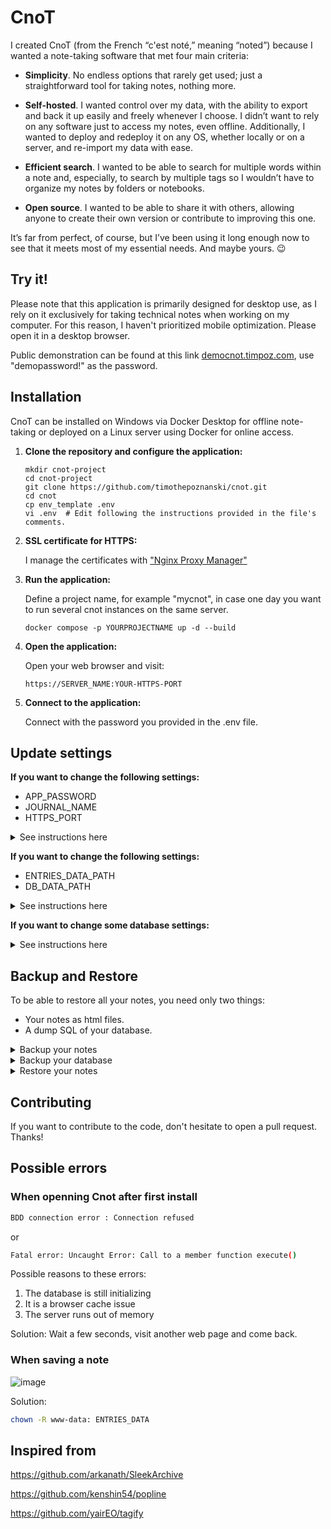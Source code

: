 # CnoT

I created CnoT (from the French “c'est noté,” meaning “noted”) because I wanted a note-taking software that met four main criteria:

- **Simplicity**. No endless options that rarely get used; just a straightforward tool for taking notes, nothing more.
 
- **Self-hosted**. I wanted control over my data, with the ability to export and back it up easily and freely whenever I choose. I didn’t want to rely on any software just to access my notes, even offline. Additionally, I wanted to deploy and redeploy it on any OS, whether locally or on a server, and re-import my data with ease.
- **Efficient search**. I wanted to be able to search for multiple words within a note and, especially, to search by multiple tags so I wouldn’t have to organize my notes by folders or notebooks.
- **Open source**. I wanted to be able to share it with others, allowing anyone to create their own version or contribute to improving this one.

It’s far from perfect, of course, but I’ve been using it long enough now to see that it meets most of my essential needs. And maybe yours. 😉

## Try it!

Please note that this application is primarily designed for desktop use, as I rely on it exclusively for taking technical notes when working on my computer. For this reason, I haven't prioritized mobile optimization. Please open it in a desktop browser.

Public demonstration can be found at this link [democnot.timpoz.com](https://democnot.timpoz.com/), use "demopassword!" as the password.

## Installation

CnoT can be installed on Windows via Docker Desktop for offline note-taking or deployed on a Linux server using Docker for online access.

1. **Clone the repository and configure the application:**
 
    ```
    mkdir cnot-project
    cd cnot-project
    git clone https://github.com/timothepoznanski/cnot.git
    cd cnot
    cp env_template .env
    vi .env  # Edit following the instructions provided in the file's comments.
    ```

2. **SSL certificate for HTTPS:**  

   I manage the certificates with ["Nginx Proxy Manager"](https://nginxproxymanager.com/)

   
3. **Run the application:** 

   Define a project name, for example "mycnot", in case one day you want to run several cnot instances on the same server.
   
   ```
   docker compose -p YOURPROJECTNAME up -d --build   
   ```

4. **Open the application:**

    Open your web browser and visit:

    `https://SERVER_NAME:YOUR-HTTPS-PORT`
   

5. **Connect to the application:**

    Connect with the password you provided in the .env file.

## Update settings

**If you want to change the following settings:** 

- APP_PASSWORD
- JOURNAL_NAME
- HTTPS_PORT

<details><summary>See instructions here</summary><p><p>
just update your .env file and run the application (docker compose up -d --build). This will restart the web container with the new .env config file. Your data are normally untouched but always make a backup first (see next section).
</p></details>

**If you want to change the following settings:** 

- ENTRIES_DATA_PATH
- DB_DATA_PATH

<details><summary>See instructions here</summary><p><p>
Update your .env file and run the application (docker compose up -d --build). ⚠️ This will create a new empty directory, so you won’t be able to access your previous data unless you re-import it (see next section).
</p></details>

**If you want to change some database settings:**

<details><summary>See instructions here</summary><p><p>
Simply updating the `.env` file and deleting the database container will not be enough, as the settings and data are stored in a volume. You will also need to delete the volume to recreate the database with the new settings, but this will result in data loss. To avoid losing your data, export the database contents first (see next section), then delete the `DB_DATA_PATH` volume. After running the application again to create a new database, you can re-import the data (see next section). 
</p></details>

## Backup and Restore

To be able to restore all your notes, you need only two things:

- Your notes as html files.
- A dump SQL of your database.

<details><summary>Backup your notes</summary><p><p>

Get your html files from the ENTRIES_DATA_PATH directory defined in your .env config file.

</p></details>

<details><summary>Backup your database</summary><p><p>

There are two ways to create a dump:

**1. Using phpMyAdmin:**

Connect with your MYSQL_USER and MYSQL_PASSWORD credentials (from your .env config file) to phpMyAdmin at https://SERVER_NAME:8074/ and export your database:

![2024-10-30_06h57_03](https://github.com/user-attachments/assets/63558d9a-bb30-4fce-9308-a1b51929d98c)

**2. Using Git Bash on Windows (preferred over PowerShell due to encoding issues) or bash on Linux:**

Create temporarily another container to create a dump where you run the command:

  Get your database container name:
  ```
   $ docker ps -a
  ```

  Export a backup sql of your database: 
  
  ```
   $ docker run --rm --network container:DATABASE_CONTAINER_NAME -e MYSQL_PWD=MYSQL_ROOT_PASSWORD mysql:latest mysqldump -h127.0.0.1 -uroot MYSQL_DATABASE > dump.sql
  ```
</p></details>

<details><summary>Restore your notes</summary><p><p>

- Copy all your HTML files to your ENTRIES_DATA_PATH directory and ensure that both the user and group ownership are set to www-data for all html files (chown -R www-data: ENTRIES_DATA)
- Import your sql dump. Two ways :

  1. Import with Phpmyadmin.
  2. Copy your dump into your docker instance :

     Get your database container name:
     ```
      $ docker ps -a
     ```

     ```
      $ docker cp dump.sql DATABASE_CONTAINER_NAME:/tmp/dump.sql
     ```

     and enter your database docker instance and import your dump :
     
     ```
      $ docker exec -it DATABASE_CONTAINER_NAME bash
      bash-5.1# mysql -u root -pMYSQL_ROOT_PASSWORD MYSQL_DATABASE < /tmp/dump.sql
     ```
</p></details>

## Contributing 

If you want to contribute to the code, don't hesitate to open a pull request. Thanks!

## Possible errors

### When openning Cnot after first install
 
 ```bash
BDD connection error : Connection refused
 ```

or 

 ```bash
Fatal error: Uncaught Error: Call to a member function execute()
 ```

Possible reasons to these errors:

1. The database is still initializing
3. It is a browser cache issue
4. The server runs out of memory
   
Solution: Wait a few seconds, visit another web page and come back.

### When saving a note

![image](https://github.com/user-attachments/assets/ab68d476-68bc-4d16-b5b7-dfc41480bef9)

Solution:

 ```bash
chown -R www-data: ENTRIES_DATA
 ```

## Inspired from

https://github.com/arkanath/SleekArchive
 
https://github.com/kenshin54/popline

https://github.com/yairEO/tagify
